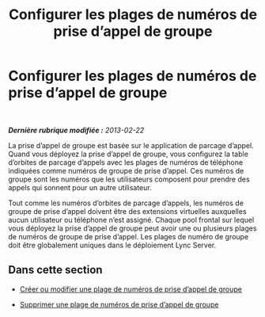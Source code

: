 ﻿---
title: Configurer les plages de numéros de prise d’appel de groupe
TOCTitle: Configurer les plages de numéros de prise d’appel de groupe
ms:assetid: f15f75f6-f965-4558-b612-f40cecdd5d8c
ms:mtpsurl: https://technet.microsoft.com/fr-fr/library/JJ945657(v=OCS.15)
ms:contentKeyID: 53095560
ms.date: 05/20/2016
mtps_version: v=OCS.15
ms.translationtype: HT
---

# Configurer les plages de numéros de prise d’appel de groupe

 

_**Dernière rubrique modifiée :** 2013-02-22_

La prise d’appel de groupe est basée sur le application de parcage d’appel. Quand vous déployez la prise d’appel de groupe, vous configurez la table d’orbites de parcage d’appels avec les plages de numéros de téléphone indiquées comme numéros de groupe de prise d’appel. Ces numéros de groupe sont les numéros que les utilisateurs composent pour prendre des appels qui sonnent pour un autre utilisateur.

Tout comme les numéros d’orbites de parcage d’appels, les numéros de groupe de prise d’appel doivent être des extensions virtuelles auxquelles aucun utilisateur ou téléphone n’est assigné. Chaque pool frontal sur lequel vous déployez la prise d’appel de groupe peut avoir une ou plusieurs plages de numéros de groupe de prise d’appel. Les plages de numéro de groupe doit être globalement uniques dans le déploiement Lync Server.

## Dans cette section

  - [Créer ou modifier une plage de numéros de prise d’appel de groupe](lync-server-2013-create-or-modify-a-group-call-pickup-number-range.md)

  - [Supprimer une plage de numéros de prise d’appel de groupe](lync-server-2013-delete-a-group-call-pickup-number-range.md)

